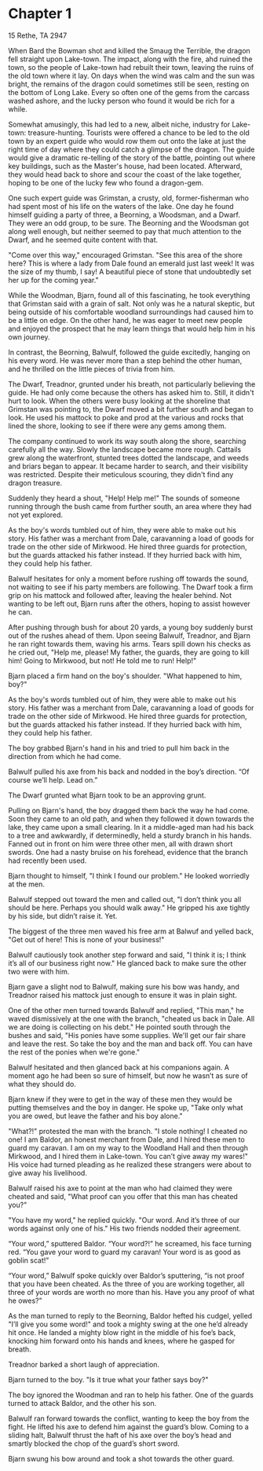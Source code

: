 # Chapter 1

15 Rethe, TA 2947

When Bard the Bowman shot and killed the Smaug the Terrible, the dragon fell straight upon Lake-town.  The impact, along with the fire, ahd ruined the town, so the people of Lake-town had rebuilt their town, leaving the ruins of the old town where it lay.  On days when the wind was calm and the sun was bright, the remains of the dragon could sometimes still be seen, resting on the bottom of Long Lake.  Every so often one of the gems from the carcass washed ashore, and the lucky person who found it would be rich for a while.

Somewhat amusingly, this had led to a new, albeit niche, industry for Lake-town:  treasure-hunting.  Tourists were offered a chance to be led to the old town by an expert guide who would row them out onto the lake at just the right time of day where they could catch a glimpse of the dragon.  The guide would give a dramatic re-telling of the story of the battle, pointing out where key buildings, such as the Master's house, had been located.  Afterward, they would head back to shore and scour the coast of the lake together, hoping to be one of the lucky few who found a dragon-gem. 

One such expert guide was Grimstan, a crusty, old, former-fisherman who had spent most of his life on the waters of the lake.  One day he found himself guiding a party of three, a Beorning, a Woodsman, and a Dwarf.  They were an odd group, to be sure.  The Beorning and the Woodsman got along well enough, but neither seemed to pay that much attention to the Dwarf, and he seemed quite content with that.

"Come over this way," encouraged Grimstan.  "See this area of the shore here?  This is where a lady from Dale found an emerald just last week!  It was the size of my thumb, I say!  A beautiful piece of stone that undoubtedly set her up for the coming year."

While the Woodman, Bjarn, found all of this fascinating, he took everything that Grimstan said with a grain of salt. Not only was he a natural skeptic, but being outside of his comfortable woodland surroundings had caused him to be a little on edge. On the other hand, he was eager to meet new people and enjoyed the prospect that he may learn things that would help him in his own journey.

In contrast, the Beorning, Balwulf, followed the guide excitedly, hanging on his every word. He was never more than a step behind the other human, and he thrilled on the little pieces of trivia from him.

The Dwarf, Treadnor, grunted under his breath, not particularly believing the guide.  He had only come because the others has asked him to.  Still, it didn't hurt to look.  When the others were busy looking at the shoreline that Grimstan was pointing to, the Dwarf moved a bit further south and began to look.  He used his mattock to poke and prod at the various and rocks that lined the shore, looking to see if there were any gems among them.

The company continued to work its way south along the shore, searching carefully all the way.  Slowly the landscape became more rough.  Cattails grew along the waterfront, stunted trees dotted the landscape, and weeds and briars began to appear.  It became harder to search, and their visibility was restricted.  Despite their meticulous scouring, they didn't find any dragon treasure.

Suddenly they heard a shout, "Help!  Help me!"  The sounds of someone running through the bush came from further south, an area where they had not yet explored.

As the boy's words tumbled out of him, they were able to make out his story.  His father was a merchant from Dale, caravanning a load of goods for trade on the other side of Mirkwood.  He hired three guards for protection, but the guards attacked his father instead.  If they hurried back with him, they could help his father.

Balwulf hesitates for only a moment before rushing off towards the sound, not waiting to see if his party members are following.  The Dwarf took a firm grip on his mattock and followed after, leaving the healer behind.  Not wanting to be left out, Bjarn runs after the others, hoping to assist however he can.

After pushing through bush for about 20 yards, a young boy suddenly burst out of the rushes ahead of them.  Upon seeing Balwulf,  Treadnor, and Bjarn he ran right towards them, waving his arms.  Tears spill down his checks as he cried out, "Help me, please!  My father, the guards, they are going to kill him!  Going to Mirkwood, but not!  He told me to run!  Help!"

Bjarn placed a firm hand on the boy's shoulder. "What happened to him, boy?"

As the boy's words tumbled out of him, they were able to make out his story.  His father was a merchant from Dale, caravanning a load of goods for trade on the other side of Mirkwood.  He hired three guards for protection, but the guards attacked his father instead.  If they hurried back with him, they could help his father.

The boy grabbed Bjarn's hand in his and tried to pull him back in the direction from which he had come.

Balwulf pulled his axe from his back and nodded in the boy’s direction. “Of course we’ll help. Lead on.”

The Dwarf grunted what Bjarn took to be an approving grunt.

Pulling on Bjarn's hand, the boy dragged them back the way he had come.  Soon they came to an old path, and when they followed it down towards the lake, they came upon a small clearing.  In it a middle-aged man had his back to a tree and awkwardly, if determinedly, held a sturdy branch in his hands.  Fanned out in front on him were three other men, all with drawn short swords.  One had a nasty bruise on his forehead, evidence that the branch had recently been used.

Bjarn thought to himself, "I think I found our problem." He looked worriedly at the men.

Balwulf stepped out toward the men and called out, "I don’t think you all should be here. Perhaps you should walk away."  He gripped his axe tightly by his side, but didn’t raise it. Yet.

The biggest of the three men waved his free arm at Balwuf and yelled back, "Get out of here!  This is none of your business!"

Balwulf cautiously took another step forward and said, "I think it is; I think it’s all of our business right now." He glanced back to make sure the other two were with him.

Bjarn gave a slight nod to Balwulf, making sure his bow was handy, and Treadnor raised his mattock just enough to ensure it was in plain sight.

One of the other men turned towards Balwulf and replied, "This man," he waved dismissively at the one with the branch, "cheated us back in Dale.  All we are doing is collecting on his debt."  He pointed south through the bushes and said, "His ponies have some supplies.  We'll get our fair share and leave the rest.  So take the boy and the man and back off.  You can have the rest of the ponies when we're gone."

Balwulf hesitated and then glanced back at his companions again. A moment ago he had been so sure of himself, but now he wasn’t as sure of what they should do.

Bjarn knew if they were to get in the way of these men they would be putting themselves and the boy in danger. He spoke up, "Take only what you are owed, but leave the father and his boy alone."

"What?!" protested the man with the branch.  "I stole nothing!  I cheated no one!  I am Baldor, an honest merchant from Dale, and I hired these men to guard my caravan.  I am on my way to the Woodland Hall and then through Mirkwood, and I hired them in Lake-town.  You can’t give away my wares!"  His voice had turned pleading as he realized these strangers were about to give away his livelihood.

Balwulf raised his axe to point at the man who had claimed they were cheated and said, "What proof can you offer that this man has cheated you?"

"You have my word," he replied quickly.  "Our word.  And it’s three of our words against only one of his." His two friends nodded their agreement.

“Your word,” sputtered Baldor.  “Your word?!” he screamed, his face turning red.  “You gave your word to guard my caravan!  Your word is as good as goblin scat!”

“Your word,” Balwulf spoke quickly over Baldor’s sputtering, “is not proof that you have been cheated. As the three of you are working together, all three of your words are worth no more than his. Have you any proof of what he owes?”

As the man turned to reply to the Beorning, Baldor hefted his cudgel, yelled "I’ll give you some word!" and took a mighty swing at the one he’d already hit once. He landed a mighty blow right in the middle of his foe’s back, knocking him forward onto his hands and knees, where he gasped for breath.

Treadnor barked a short laugh of appreciation.

Bjarn turned to the boy. "Is it true what your father says boy?"

The boy ignored the Woodman and ran to help his father.  One of the guards turned to attack Baldor, and the other his son.

Balwulf ran forward towards the conflict, wanting to keep the boy from the fight. He lifted his axe to defend him against the guard’s blow.  Coming to a sliding halt, Balwulf thrust the haft of his axe over the boy’s head and smartly blocked the chop of the guard’s short sword.

Bjarn swung his bow around and took a shot towards the other guard.
